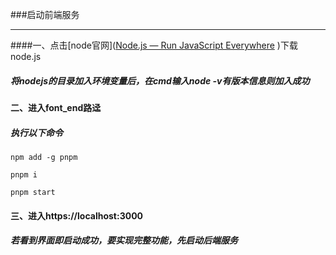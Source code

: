 ###启动前端服务

---

####一、点击[node官网]([Node.js — Run JavaScript Everywhere](https://nodejs.org/en) )下载node.js

##### 将nodejs的目录加入环境变量后，在cmd输入node -v有版本信息则加入成功

#### 二、进入font_end路迳

##### 执行以下命令

`npm add -g pnpm`

`pnpm i`

`pnpm start`

#### 三、进入https://localhost:3000 

##### 若看到界面即启动成功，要实现完整功能，先启动后端服务

